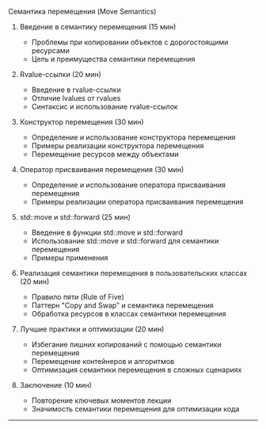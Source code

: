 
Семантика перемещения (Move Semantics)

1. Введение в семантику перемещения (15 мин)
   - Проблемы при копировании объектов с дорогостоящими ресурсами
   - Цель и преимущества семантики перемещения

2. Rvalue-ссылки (20 мин)
   - Введение в rvalue-ссылки
   - Отличие lvalues от rvalues
   - Синтаксис и использование rvalue-ссылок

3. Конструктор перемещения (30 мин)
   - Определение и использование конструктора перемещения
   - Примеры реализации конструктора перемещения
   - Перемещение ресурсов между объектами

4. Оператор присваивания перемещения (30 мин)
   - Определение и использование оператора присваивания перемещения
   - Примеры реализации оператора присваивания перемещения

5. std::move и std::forward (25 мин)
   - Введение в функции std::move и std::forward
   - Использование std::move и std::forward для семантики перемещения
   - Примеры применения

6. Реализация семантики перемещения в пользовательских классах (20 мин)
   - Правило пяти (Rule of Five)
   - Паттерн "Copy and Swap" и семантика перемещения
   - Обработка ресурсов в классах семантики перемещения

7. Лучшие практики и оптимизации (20 мин)
   - Избегание лишних копирований с помощью семантики перемещения
   - Перемещение контейнеров и алгоритмов
   - Оптимизация семантики перемещения в сложных сценариях

8. Заключение (10 мин)
   - Повторение ключевых моментов лекции
   - Значимость семантики перемещения для оптимизации кода

---